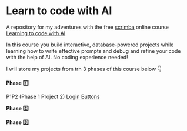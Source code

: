 # Learn to code with AI

A repository for my adventures with the free [scrimba](https://scrimba.com) online course [Learning to code with AI](https://scrimba.com/learn/aicoding)

In this course you build interactive, database-powered projects while learning how to write effective prompts and debug and refine your code with the help of AI. No coding experience needed!

I will store my projects from trh 3 phases of this course below 👇 

**Phase 1️⃣**

P1P2 (Phase 1 Project 2) [Login Buttons](https://thebimsider.github.io/AICoding/p1p2/)

**Phase 2️⃣**

**Phase 3️⃣**
